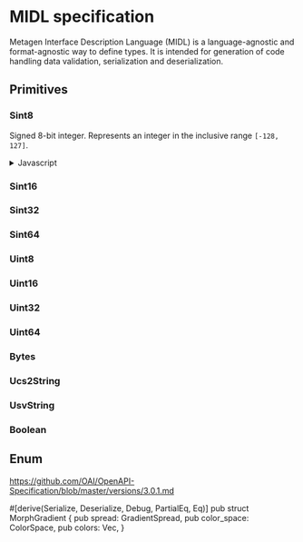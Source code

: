 # MIDL specification

Metagen Interface Description Language (MIDL) is a language-agnostic and format-agnostic way to
define types. It is intended for generation of code handling data validation, serialization and
deserialization.

## Primitives

### Sint8

Signed 8-bit integer. Represents an integer in the inclusive range `[-128, 127]`.

<details><summary>Javascript</summary>
  `number` primitive
</details>

### Sint16
### Sint32
### Sint64
### Uint8
### Uint16
### Uint32
### Uint64
### Bytes
### Ucs2String
### UsvString
### Boolean

## Enum



https://github.com/OAI/OpenAPI-Specification/blob/master/versions/3.0.1.md



#[derive(Serialize, Deserialize, Debug, PartialEq, Eq)]
pub struct MorphGradient {
  pub spread: GradientSpread,
  pub color_space: ColorSpace,
  pub colors: Vec<MorphColorStop>,
}
